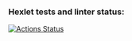 ### Hexlet tests and linter status:
[![Actions Status](https://github.com/90xen/frontend-project-44/actions/workflows/hexlet-check.yml/badge.svg)](https://github.com/90xen/frontend-project-44/actions)